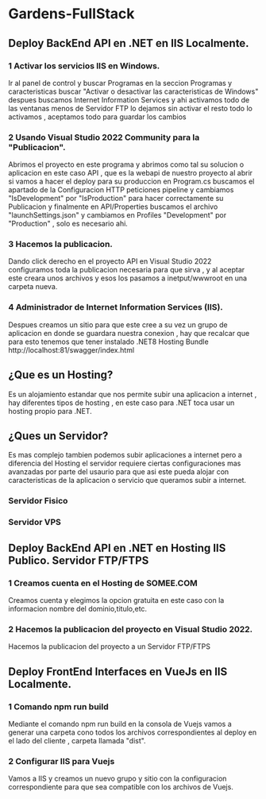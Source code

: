 # Gardens-FullStack

## Deploy BackEnd API en .NET en IIS Localmente.

### 1 Activar los servicios IIS en Windows.
Ir al panel de control y buscar Programas en la seccion Programas y caracteristicas buscar "Activar o desactivar las caracteristicas de Windows"
despues buscamos Internet Information Services y ahi activamos todo de las ventanas menos de Servidor FTP lo dejamos sin activar el resto todo lo activamos
, aceptamos todo para guardar los cambios

### 2 Usando Visual Studio 2022 Community para la "Publicacion".
Abrimos el proyecto en este programa y abrimos como tal su solucion o aplicacion en este caso API , que es la webapi de nuestro proyecto
al abrir si vamos a hacer el deploy para su produccion en Program.cs buscamos el apartado de la Configuracion HTTP peticiones pipeline y cambiamos "IsDevelopment" 
por "IsProduction" para hacer correctamente su Publicacion y finalmente en API/Properties buscamos el archivo "launchSettings.json" y cambiamos en Profiles "Development" por "Production"
, solo es necesario ahi.

### 3 Hacemos la publicacion.
Dando click derecho en el proyecto API en Visual Studio 2022 configuramos toda la publicacion necesaria para que sirva , y al aceptar este creara unos archivos 
y esos los pasamos a inetput/wwwroot en una carpeta nueva.

### 4 Administrador de Internet Information Services (IIS).
Despues creamos un sitio para que este cree a su vez un grupo  de aplicacion en donde se guardara nuestra conexion , hay que recalcar que para esto tenemos que tener instalado 
.NET8 Hosting Bundle 
http://localhost:81/swagger/index.html

## ¿Que es un Hosting?
Es un alojamiento estandar que nos permite subir una aplicacion a internet , hay diferentes tipos de hosting , en este caso para .NET toca usar un hosting propio para .NET.

## ¿Ques un Servidor? 
Es mas complejo tambien podemos subir aplicaciones a internet pero a diferencia del Hosting el servidor requiere ciertas configuraciones mas avanzadas por parte del usaurio para 
que asi este pueda alojar con caracteristicas de la aplicacion o servicio que queramos subir a internet.
### Servidor Fisico
### Servidor VPS

## Deploy BackEnd API en .NET en Hosting IIS Publico. Servidor FTP/FTPS 

### 1 Creamos cuenta en el Hosting de SOMEE.COM
Creamos cuenta y elegimos la opcion gratuita en este caso con la informacion nombre del dominio,titulo,etc.

### 2 Hacemos la publicacion del proyecto en Visual Studio 2022.
Hacemos la publicacion del proyecto a un Servidor FTP/FTPS 

## Deploy FrontEnd Interfaces en VueJs en IIS Localmente.
### 1 Comando npm run build
Mediante el comando npm run build en la consola de Vuejs vamos a generar una carpeta cono todos los archivos correspondientes al deploy en el lado del cliente , carpeta llamada
"dist".

### 2 Configurar IIS para Vuejs
Vamos a IIS y creamos un nuevo grupo y sitio con la configuracion correspondiente para que sea compatible con los archivos de Vuejs.

